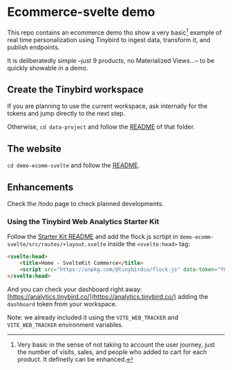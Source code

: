 # Ecommerce-svelte demo

This repo contains an ecommerce demo tho show a very basic[^1] example of real time personalization using Tinybird to ingest data, transform it, and publish endpoints.

It is deliberatedly simple –just 9 products, no Materialized Views...– to be quickly showable in a demo.

## Create the Tinybird workspace

If you are planning to use the current workspace, ask internally for the tokens and jump directly to the next step.

Otherwise, `cd data-project` and follow the [README](/data-project/README.md) of that folder.

## The website

`cd demo-ecomm-svelte` and follow the [README](/demo-ecomm-svelte/README.md).

## Enhancements

Check the /todo page to check planned developments.

### Using the Tinybird Web Analytics Starter Kit

Follow the [Starter Kit README](https://github.com/tinybirdco/web-analytics-starter-kit#readme) and add the flock.js scrtipt in `demo-ecomm-svelte/src/routes/+layout.svelte` inside the `<svelte:head>` tag:

```html
<svelte:head>
	<title>Home - SvelteKit Commerce</title>
	<script src="https://unpkg.com/@tinybirdco/flock.js" data-token="YOUR_TRACKER_TOKEN"></script>
</svelte:head>
```

And you can check your dashboard right away: [https://analytics.tinybird.co/](https://analytics.tinybird.co/) adding the `dashboard` token from your workspace.

Note: we already included it using the `VITE_WEB_TRACKER` and `VITE_WEB_TRACKER` environment variables.

[^1]: Very basic in the sense of not taking to account the user journey, just the number of visits, sales, and people who added to cart for each product. It definetly can be enhanced.
